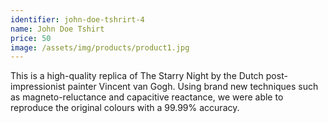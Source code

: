 ```yaml
---
identifier: john-doe-tshrirt-4
name: John Doe Tshirt
price: 50
image: /assets/img/products/product1.jpg
---
```


This is a high-quality replica of The Starry Night by the Dutch post-impressionist painter Vincent van Gogh. Using brand new techniques such as magneto-reluctance and capacitive reactance, we were able to reproduce the original colours with a 99.99% accuracy.